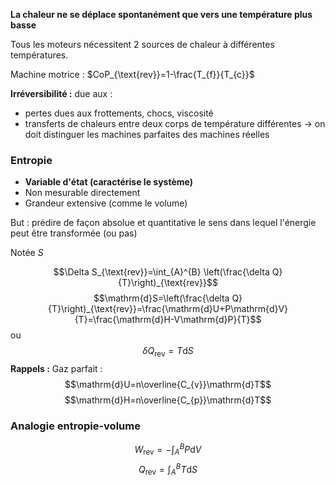 **La chaleur ne se déplace spontanément que vers une température plus basse**

Tous les moteurs nécessitent 2 sources de chaleur à différentes températures.

Machine motrice : $CoP_{\text{rev}}=1-\frac{T_{f}}{T_{c}}$

**Irréversibilité :** due aux :
* pertes dues aux frottements, chocs, viscosité
* transferts de chaleurs entre deux corps de température différentes
$\to$ on doit distinguer les machines parfaites des machines réelles

### Entropie
- **Variable d'état (caractérise le système)**
- Non mesurable directement
- Grandeur extensive (comme le volume)

But : prédire de façon absolue et quantitative le sens dans lequel l'énergie peut être transformée (ou pas)

Notée $S$

$$\Delta S_{\text{rev}}=\int_{A}^{B} \left(\frac{\delta Q}{T}\right)_{\text{rev}}$$
$$\mathrm{d}S=\left(\frac{\delta Q}{T}\right)_{\text{rev}}=\frac{\mathrm{d}U+P\mathrm{d}V}{T}=\frac{\mathrm{d}H-V\mathrm{d}P}{T}$$
ou $$\delta Q_{\text{rev}}=T\mathrm{d}S$$
**Rappels :**
Gaz parfait :
$$\mathrm{d}U=n\overline{C_{v}}\mathrm{d}T$$
$$\mathrm{d}H=n\overline{C_{p}}\mathrm{d}T$$

### Analogie entropie-volume
$$W_{\text{rev}}=-\int_{A}^{B} P \mathrm{d}V$$
$$Q_{\text{rev}}=\int_{A}^{B}  T\mathrm{d}S$$


